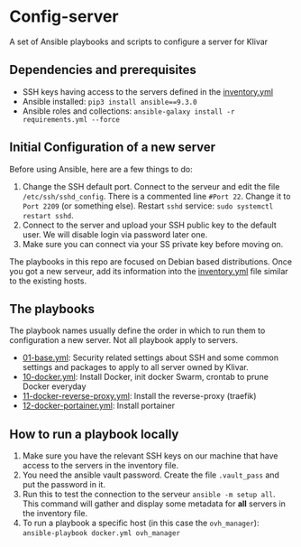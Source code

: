 # Config-server

A set of Ansible playbooks and scripts to configure a server for Klivar

## Dependencies and prerequisites

- SSH keys having access to the servers defined in the [inventory.yml](./inventory.yml)
- Ansible installed: `pip3 install ansible==9.3.0`
- Ansible roles and collections: `ansible-galaxy install -r requirements.yml --force`

## Initial Configuration of a new server

Before using Ansible, here are a few things to do:

1. Change the SSH default port. Connect to the serveur and edit the file `/etc/ssh/sshd_config`. There is a commented
   line `#Port 22`. Change it to `Port 2209` (or something else). Restart `sshd` service: `sudo systemctl restart sshd`.
2. Connect to the server and upload your SSH public key to the default user. We will disable login via password later
   one.
3. Make sure you can connect via your SS private key before moving on.

The playbooks in this repo are focused on Debian based distributions. Once you got a new serveur, add its information
into the [inventory.yml](./inventory.yml) file similar to the existing hosts.

## The playbooks

The playbook names usually define the order in which to run them to configuration a new server. Not all playbook apply
to servers.

- [01-base.yml](01-base.yml): Security related settings about SSH and some common settings and packages to apply to all
  server owned by Klivar.
- [10-docker.yml](10-docker.yml): Install Docker, init docker Swarm, crontab to prune Docker everyday
- [11-docker-reverse-proxy.yml](11-docker-reverse-proxy.yml): Install the reverse-proxy (traefik)
- [12-docker-portainer.yml](12-docker-portainer.yml): Install portainer

## How to run a playbook locally

1. Make sure you have the relevant SSH keys on our machine that have access to the servers in the inventory file.
2. You need the ansible vault password. Create the file `.vault_pass` and put the password in it.
2. Run this to test the connection to the serveur `ansible -m setup all`. This command will gather and display some
   metadata for **all**  servers in the inventory file.
3. To run a playbook a specific host (in this case the `ovh_manager`): `ansible-playbook docker.yml ovh_manager`
